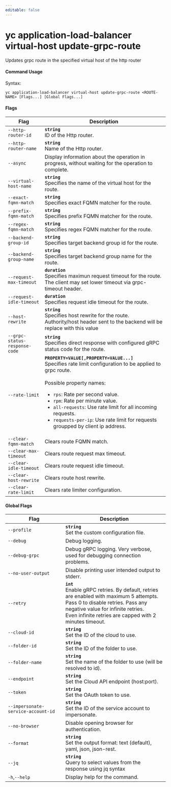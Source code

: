 ```yaml
---
editable: false
---
```


# yc application-load-balancer virtual-host update-grpc-route

Updates grpc route in the specified virtual host of the http router

#### Command Usage

Syntax: 

`yc application-load-balancer virtual-host update-grpc-route <ROUTE-NAME> [Flags...] [Global Flags...]`

#### Flags

| Flag | Description |
|----|----|
|`--http-router-id`|<b>`string`</b><br/>ID of the Http router.|
|`--http-router-name`|<b>`string`</b><br/>Name of the Http router.|
|`--async`|Display information about the operation in progress, without waiting for the operation to complete.|
|`--virtual-host-name`|<b>`string`</b><br/>Specifies the name of the virtual host for the route.|
|`--exact-fqmn-match`|<b>`string`</b><br/>Specifies exact FQMN matcher for the route.|
|`--prefix-fqmn-match`|<b>`string`</b><br/>Specifies prefix FQMN matcher for the route.|
|`--regex-fqmn-match`|<b>`string`</b><br/>Specifies regex FQMN matcher for the route.|
|`--backend-group-id`|<b>`string`</b><br/>Specifies target backend group id for the route.|
|`--backend-group-name`|<b>`string`</b><br/>Specifies target backend group name for the route.|
|`--request-max-timeout`|<b>`duration`</b><br/>Specifies maximun request timeout for the route. The client may set lower timeout via grpc-timeout header.|
|`--request-idle-timeout`|<b>`duration`</b><br/>Specifies request idle timeout for the route.|
|`--host-rewrite`|<b>`string`</b><br/>Specifies host rewrite for the route. Authority/host header sent to the backend will be replace with this value|
|`--grpc-status-response-code`|<b>`string`</b><br/>Specifies direct response with configured gRPC status code for the route.|
|`--rate-limit`|<b>`PROPERTY=VALUE[,PROPERTY=VALUE...]`</b><br/>Specifies rate limit configuration to be applied to grpc route.<br/><br/>Possible property names:<br/><ul> <li><code>rps</code>:     Rate per second value.</li> <li><code>rpm</code>:     Rate per minute value.</li> <li><code>all-requests</code>:     Use rate limit for all incoming requests.</li> <li><code>requests-per-ip</code>:     Use rate limit for requests groupped by client ip address.</li> </ul>|
|`--clear-fqmn-match`|Clears route FQMN match.|
|`--clear-max-timeout`|Clears route request max timeout.|
|`--clear-idle-timeout`|Clears route request idle timeout.|
|`--clear-host-rewrite`|Clears route host rewrite.|
|`--clear-rate-limit`|Clears rate limiter configuration.|

#### Global Flags

| Flag | Description |
|----|----|
|`--profile`|<b>`string`</b><br/>Set the custom configuration file.|
|`--debug`|Debug logging.|
|`--debug-grpc`|Debug gRPC logging. Very verbose, used for debugging connection problems.|
|`--no-user-output`|Disable printing user intended output to stderr.|
|`--retry`|<b>`int`</b><br/>Enable gRPC retries. By default, retries are enabled with maximum 5 attempts.<br/>Pass 0 to disable retries. Pass any negative value for infinite retries.<br/>Even infinite retries are capped with 2 minutes timeout.|
|`--cloud-id`|<b>`string`</b><br/>Set the ID of the cloud to use.|
|`--folder-id`|<b>`string`</b><br/>Set the ID of the folder to use.|
|`--folder-name`|<b>`string`</b><br/>Set the name of the folder to use (will be resolved to id).|
|`--endpoint`|<b>`string`</b><br/>Set the Cloud API endpoint (host:port).|
|`--token`|<b>`string`</b><br/>Set the OAuth token to use.|
|`--impersonate-service-account-id`|<b>`string`</b><br/>Set the ID of the service account to impersonate.|
|`--no-browser`|Disable opening browser for authentication.|
|`--format`|<b>`string`</b><br/>Set the output format: text (default), yaml, json, json-rest.|
|`--jq`|<b>`string`</b><br/>Query to select values from the response using jq syntax|
|`-h`,`--help`|Display help for the command.|
